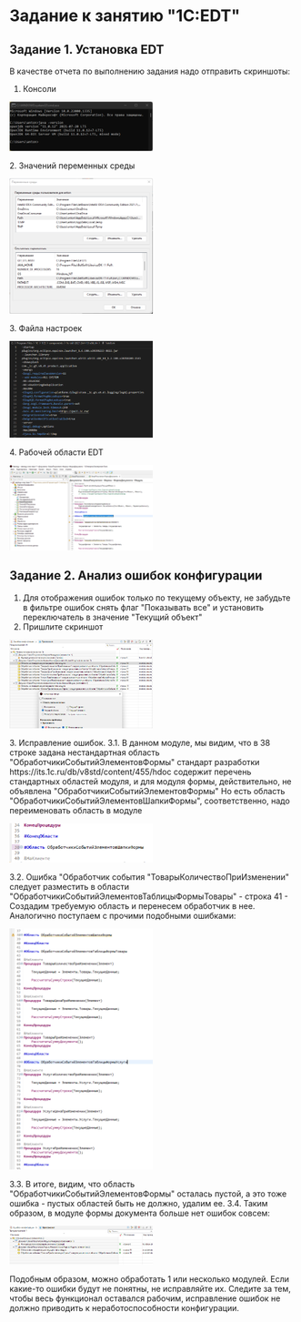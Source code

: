 # Задание к занятию "1C:EDT"

## Задание 1. Установка EDT

В качестве отчета по выполнению задания надо отправить скриншоты:
1. Консоли
<p align="left" width="100%">
  <img width="50%" src="img/console.png"> 
</p>
2. Значений переменных среды
<p align="left" width="100%">
  <img width="50%" src="img/SystemProperties.png"> 
</p>
3. Файла настроек
<p align="left" width="100%">
  <img width="50%" src="img/settingsFile.png"> 
</p>
4. Рабочей области EDT
<p align="left" width="100%">
  <img width="50%" src="img/EDT.png"> 
</p>

## Задание 2. Анализ ошибок конфигурации

1. Для отображения ошибок только по текущему объекту, не забудьте в фильтре ошибок снять флаг "Показывать все" и установить переключатель в значение "Текущий объект"
2. Пришлите скриншот 
<p align="left" width="100%">
  <img width="50%" src="img/errors.png"> 
</p>
3. Исправление ошибок. 
3.1. В данном модуле, мы видим, что в 38 строке задана нестандартная область "ОбработчикиСобытийЭлементовФормы" стандарт разработки https://its.1c.ru/db/v8std/content/455/hdoc содержит перечень стандартных областей модуля, и для модуля формы, действительно, не объявлена "ОбработчикиСобытийЭлементовФормы" Но есть область "ОбработчикиСобытийЭлементовШапкиФормы", соответственно, надо переименовать область в модуле
<p align="left" width="100%">
  <img width="50%" src="img/code1.png"> 
</p>
3.2. Ошибка "Обработчик события "ТоварыКоличествоПриИзменении" следует разместить в области "ОбработчикиСобытийЭлементовТаблицыФормыТовары"	- строка 41 - Создадим требуемую область и перенесем обработчик в нее. Аналогично поступаем с прочими подобными ошибками:
<p align="left" width="100%">
  <img width="50%" src="img/code2.png"> 
</p>
3.3. В итоге, видим, что область "ОбработчикиСобытийЭлементовФормы" осталась пустой, а это тоже ошибка - пустых областей быть не должно, удалим ее.
3.4. Таким образом, в модуле формы документа больше нет ошибок совсем:
<p align="left" width="100%">
  <img width="50%" src="img/noerrors.png"> 
</p>

Подобным образом, можно обработать 1 или несколько модулей. Если какие-то ошибки будут не понятны, не исправляйте их. Следите за тем, чтобы весь функционал оставался рабочим, исправление ошибок не должно приводить к неработоспособности конфигурации.
